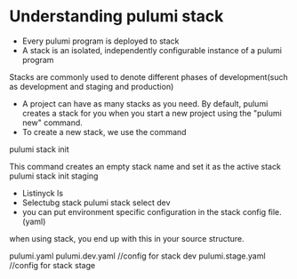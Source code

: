 # Understanding pulumi stack 
* Every pulumi program is deployed to stack
* A stack is an isolated, independently configurable instance of a pulumi program

Stacks are commonly used to denote different phases of development(such as development and staging and production)

* A project can have as many stacks as you need. By default, pulumi creates a stack for you when you start a new project using the "pulumi new" command.
* To create a new stack, we use the command 

pulumi stack init <name>

This command creates an empty stack name and set it as the active stack
pulumi stack init staging

* Listinyck ls 
* Selectubg stack
pulumi stack select dev
* you can put environment specific configuration in the stack config file.(yaml)

when using stack, you end up with this in your source structure.

pulumi.yaml
pulumi.dev.yaml     //config for stack dev
pulumi.stage.yaml  //config for stack stage


